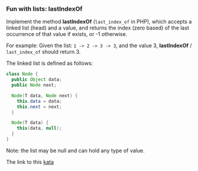 ### Fun with lists: lastIndexOf

Implement the method **lastIndexOf** (`last_index_of` in PHP), which accepts a linked list (head) and a value, and returns the index (zero based) of the last occurrence of that value if exists, or -1 otherwise.

For example: Given the list: `1 -> 2 -> 3 -> 3`, and the value 3, **lastIndexOf** / `last_index_of` should return 3.

The linked list is defined as follows:
```java
class Node {
  public Object data;
  public Node next;

  Node(T data, Node next) {
    this.data = data;
    this.next = next;
  }

  Node(T data) {
    this(data, null);
  }
}
```
Note: the list may be null and can hold any type of value.  

The link to this [kata](https://www.codewars.com/kata/fun-with-lists-lastindexof/java)
